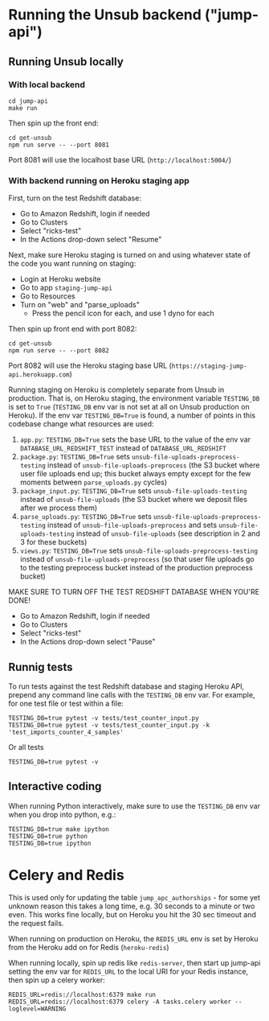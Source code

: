 # Running the Unsub backend ("jump-api")

## Running Unsub locally

### With local backend

```
cd jump-api
make run
```

Then spin up the front end:

```
cd get-unsub
npm run serve -- --port 8081
```

Port 8081 will use the localhost base URL (`http://localhost:5004/`)


### With backend running on Heroku staging app

First, turn on the test Redshift database:

- Go to Amazon Redshift, login if needed
- Go to Clusters
- Select "ricks-test"
- In the Actions drop-down select "Resume"

Next, make sure Heroku staging is turned on and using whatever state of the code you want running on staging:

- Login at Heroku website
- Go to app `staging-jump-api`
- Go to Resources
- Turn on "web" and "parse_uploads"
	- Press the pencil icon for each, and use 1 dyno for each

Then spin up front end with port 8082:

```
cd get-unsub
npm run serve -- --port 8082
```

Port 8082 will use the Heroku staging base URL (`https://staging-jump-api.herokuapp.com`)

Running staging on Heroku is completely separate from Unsub in production. That is, on Heroku staging, the environment variable `TESTING_DB` is set to `True` (`TESTING_DB` env var is not set at all on Unsub production on Heroku). If the env var `TESTING_DB=True` is found, a number of points in this codebase change what resources are used:

1. `app.py`: `TESTING_DB=True` sets the base URL to the value of the env var `DATABASE_URL_REDSHIFT_TEST` instead of `DATABASE_URL_REDSHIFT`
2. `package.py`: `TESTING_DB=True` sets `unsub-file-uploads-preprocess-testing` instead of `unsub-file-uploads-preprocess` (the S3 bucket where user file uploads end up; this bucket always empty except for the few moments between `parse_uploads.py` cycles)
3. `package_input.py`: `TESTING_DB=True` sets `unsub-file-uploads-testing` instead of `unsub-file-uploads` (the S3 bucket where we deposit files after we process them)
4. `parse_uploads.py`: `TESTING_DB=True` sets `unsub-file-uploads-preprocess-testing` instead of `unsub-file-uploads-preprocess` and sets `unsub-file-uploads-testing` instead of `unsub-file-uploads` (see description in 2 and 3 for these buckets)
5. `views.py`: `TESTING_DB=True` sets `unsub-file-uploads-preprocess-testing` instead of `unsub-file-uploads-preprocess` (so that user file uploads go to the testing preprocess bucket instead of the production preprocess bucket)


MAKE SURE TO TURN OFF THE TEST REDSHIFT DATABASE WHEN YOU'RE DONE!

- Go to Amazon Redshift, login if needed
- Go to Clusters
- Select "ricks-test"
- In the Actions drop-down select "Pause"

## Runnig tests

To run tests against the test Redshift database and staging Heroku API, prepend any command line calls with the `TESTING_DB` env var. For example, for one test file or test within a file:

```
TESTING_DB=true pytest -v tests/test_counter_input.py
TESTING_DB=true pytest -v tests/test_counter_input.py -k 'test_imports_counter_4_samples'
```

Or all tests

```
TESTING_DB=true pytest -v
```

## Interactive coding

When running Python interactively, make sure to use the `TESTING_DB` env var when you drop into python, e.g.:

```python3
TESTING_DB=true make ipython
TESTING_DB=true python
TESTING_DB=true ipython
```

# Celery and Redis

This is used only for updating the table `jump_apc_authorships` - for some yet unknown reason this takes a long time, e.g. 30 seconds to a minute or two even. This works fine locally, but on Heroku you hit the 30 sec timeout and the request fails.

When running on production on Heroku, the `REDIS_URL` env is set by Heroku from the Heroku add on for Redis (`heroku-redis`)

When running locally, spin up redis like `redis-server`, then start up jump-api setting the env var for `REDIS_URL` to the local URI for your Redis instance, then spin up a celery worker:

```
REDIS_URL=redis://localhost:6379 make run
REDIS_URL=redis://localhost:6379 celery -A tasks.celery worker --loglevel=WARNING
```
